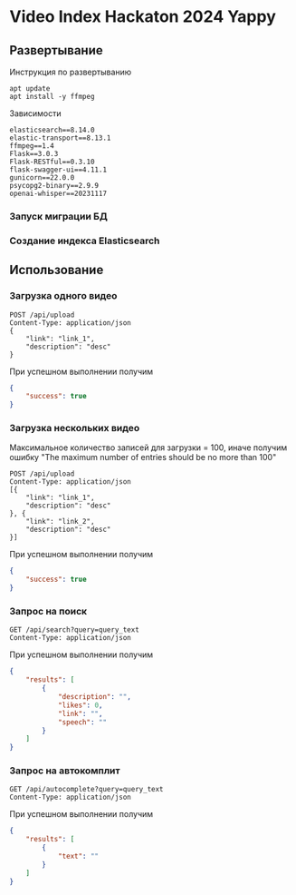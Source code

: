 # Video Index Hackaton 2024 Yappy

## Развертывание
Инструкция по развертыванию

```
apt update
apt install -y ffmpeg
```

Зависимости
```
elasticsearch==8.14.0
elastic-transport==8.13.1
ffmpeg==1.4
Flask==3.0.3
Flask-RESTful==0.3.10
flask-swagger-ui==4.11.1
gunicorn==22.0.0
psycopg2-binary==2.9.9
openai-whisper==20231117
```

### Запуск миграции БД

### Создание индекса Elasticsearch

## Использование

### Загрузка одного видео
```
POST /api/upload
Content-Type: application/json
{
    "link": "link_1",
    "description": "desc"
}
```

При успешном выполнении получим
```json
{
    "success": true
}
```

### Загрузка нескольких видео
Максимальное количество записей для загрузки = 100, иначе получим ошибку "The maximum number of entries should be no more than 100"
```
POST /api/upload
Content-Type: application/json
[{
    "link": "link_1",
    "description": "desc"
}, {
    "link": "link_2",
    "description": "desc"
}]
```

При успешном выполнении получим
```json
{
    "success": true
}
```

### Запрос на поиск
```
GET /api/search?query=query_text
Content-Type: application/json
```

При успешном выполнении получим
```json
{
    "results": [
        {
            "description": "",
            "likes": 0,
            "link": "",
            "speech": ""
        }
    ]
}
```

### Запрос на автокомплит
```
GET /api/autocomplete?query=query_text
Content-Type: application/json
```

При успешном выполнении получим
```json
{
    "results": [
        {
            "text": ""
        }
    ]
}
```
